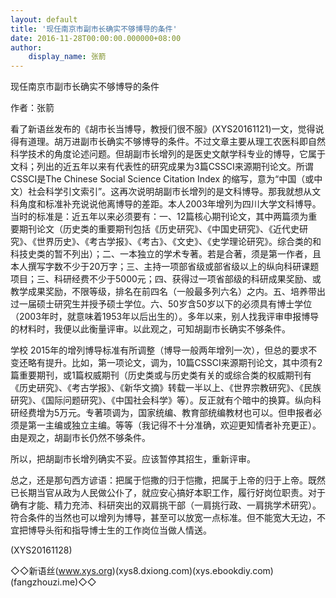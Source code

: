 ```yaml
---
layout: default
title: '现任南京市副市长确实不够博导的条件'
date: 2016-11-28T00:00:00.000000+08:00
author:
    display_name: 张箭
---
```


现任南京市副市长确实不够博导的条件

作者：张箭

看了新语丝发布的《胡市长当博导，教授们很不服》(XYS20161121)一文，觉得说得有道理。胡万进副市长确实不够博导的条件。不过文章主要从理工农医科即自然科学技术的角度论述问题。但胡副市长增列的是医史文献学科专业的博导，它属于文科；列出的近五年以来有代表性的研究成果为3篇CSSCI来源期刊论文。所谓CSSCI是The Chinese Social Science Citation Index 的缩写，意为“中国（或中文）社会科学引文索引”。这再次说明胡副市长增列的是文科博导。那我就想从文科角度和标准补充说说他离博导的差距。本人2003年增列为四川大学文科博导。当时的标准是：近五年以来必须要有：一、12篇核心期刊论文，其中两篇须为重要期刊论文（历史类的重要期刊包括《历史研究》、《中国史研究》、《近代史研究》、《世界历史》、《考古学报》、《考古》、《文史》、《史学理论研究》。综合类的和科技史类的暂不列出）；二、一本独立的学术专著。若是合著，须是第一作者，且本人撰写字数不少于20万字；三、主持一项部省级或部省级以上的纵向科研课题项目；三、科研经费不少于5000元；四、获得过一项省部级的科研成果奖励、或教学成果奖励，不限等级，排名在前四名（一般最多列六名）之内。五、培养带出过一届硕士研究生并授予硕士学位。六、50岁含50岁以下的必须具有博士学位（2003年时，就意味着1953年以后出生的）。多年以来，别人找我评审申报博导的材料时，我便以此衡量评审。以此观之，可知胡副市长确实不够条件。

学校 2015年的增列博导标准有所调整（博导一般两年增列一次），但总的要求不变还略有提升。比如，第一项论文，调为，10篇CSSCI来源期刊论文，其中须有2篇重要期刊，或1篇权威期刊（历史类或与历史类有关的或综合类的权威期刊有《历史研究》、《考古学报》、《新华文摘》转载一半以上、《世界宗教研究》、《民族研究》、《国际问题研究》、《中国社会科学》等）。反正就有个暗中的换算。纵向科研经费增为5万元。专著项调为，国家统编、教育部统编教材也可以。但申报者必须是第一主编或独立主编。等等（我记得不十分准确，欢迎更知情者补充更正）。由是观之，胡副市长仍然不够条件。

所以，把胡副市长增列确实不妥。应该暂停其招生，重新评审。

总之，还是那句西方谚语：把属于恺撒的归于恺撒，把属于上帝的归于上帝。既然已长期当官从政为人民做公仆了，就应安心搞好本职工作，履行好岗位职责。对于确有才能、精力充沛、科研突出的双肩挑干部（一肩挑行政、一肩挑学术研究）。符合条件的当然也可以增列为博导，甚至可以放宽一点标准。但不能宽大无边，不宜把博导头衔和指导博士生的工作岗位当做人情送。

(XYS20161128)

◇◇新语丝(www.xys.org)(xys8.dxiong.com)(xys.ebookdiy.com)(fangzhouzi.me)◇◇

